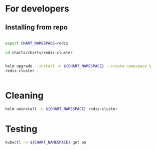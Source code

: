 # For developers
 
## Installing from repo
 
```bash 
 
export CHART_NAMESPACE=redis
 
cd charts/charts/redis-cluster

 
helm upgrade --install -n ${CHART_NAMESPACE} --create-namespace \
redis-cluster .  
 
``` 
# Cleaning

```bash
helm uninstall -n ${CHART_NAMESPACE} redis-cluster

```


# Testing

```bash
kubectl -n ${CHART_NAMESPACE} get po
```
